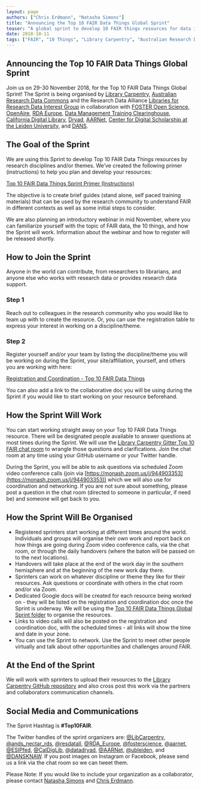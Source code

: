 ```yaml
---
layout: page
authors: ["Chris Erdmann", "Natasha Simons"]
title: "Announcing the Top 10 FAIR Data Things Global Sprint"
teaser: "A global sprint to develop 10 FAIR things resources for data in different disciplines"
date: 2018-10-11
tags: ["FAIR", "10 Things", "Library Carpentry", "Australian Research Data Commons", "Sprint"]
---
```


## Announcing the Top 10 FAIR Data Things Global Sprint  

Join us on 29-30 November 2018, for the Top 10 FAIR Data Things Global Sprint! The Sprint is being organised by 
[Library Carpentry](https://librarycarpentry.org/), [Australian Research Data Commons](https://ardc.edu.au/) and the 
Research Data Alliance [Libraries for Research Data Interest Group](https://www.rd-alliance.org/groups/libraries-research-data.html) 
in collaboration with [FOSTER Open Science](https://www.fosteropenscience.eu/), [OpenAire](https://www.openaire.eu/), 
[RDA Europe](https://www.rd-alliance.org/rda-europe), [Data Management Training Clearinghouse](http://dmtclearinghouse.esipfed.org/), 
[California Digital Library](https://www.cdlib.org/), [Dryad](http://datadryad.org/), [AARNet](https://www.aarnet.edu.au/), [Center for Digital Scholarship at the Leiden University](https://www.library.universiteitleiden.nl/research-and-publishing/centre-for-digital-scholarship), and [DANS](https://dans.knaw.nl/nl).  

## The Goal of the Sprint  

We are using this Sprint to develop Top 10 FAIR Data Things resources by research disciplines and/or themes. 
We’ve created the following primer (instructions) to help you plan and develop your resources:  

[Top 10 FAIR Data Things Sprint Primer (Instructions)](https://docs.google.com/document/d/1TwJyButvAVEz5tCq_bdzD6kdKMvy0wiVLuE3uNbR7Bs/edit?usp=sharing)  

The objective is to create brief guides (stand alone, self paced training materials) that can be used by the 
research community to understand FAIR in different contexts as well as some initial steps to consider.

We are also planning an introductory webinar in mid November, where you can familiarize yourself with the topic of 
FAIR data, the 10 things, and how the Sprint will work. Information about the webinar and how to register will be released 
shortly.  

## How to Join the Sprint  

Anyone in the world can contribute, from researchers to librarians, and anyone else who works with research data or 
provides research data support.  

### Step 1  

Reach out to colleagues in the research community who you would like to team up with to create the resource. Or, you can 
use the registration table to express your interest in working on a discipline/theme.  

### Step 2  

Register yourself and/or your team by listing the discipline/theme you will be working on during the Sprint, your 
site/affiliation, yourself, and others you are working with here:  

[Registration and Coordination - Top 10 FAIR Data Things](https://docs.google.com/document/d/1jm--vzQNeU7DJOqlNqoXbRLWhsTdLghDtqH-5tpVVpw/edit?usp=sharing)

You can also add a link to the collaborative doc you will be using during the Sprint if you would like to start working on 
your resource beforehand.

## How the Sprint Will Work   

You can start working straight away on your Top 10 FAIR Data Things resource. There will be designated people available to 
answer questions at most times during the Sprint. We will use the [Library Carpentry Gitter Top 10 FAIR chat room](https://gitter.im/LibraryCarpentry/Top10FAIR) to wrangle those questions and clarifications. Join the chat room at any time using your GitHub username or your Twitter handle. 

During the Sprint, you will be able to ask questions via scheduled Zoom video conference calls (join via [https://monash.zoom.us/j/944903353](https://monash.zoom.us/j/944903353)) which we will also use for coordination and networking. If you are not sure about something, please post a question in the chat room (directed to someone in particular, if need be) and someone will get back to you.

## How the Sprint Will Be Organised  

* Registered sprinters start working at different times around the world. Individuals and groups will organise their own 
work and report back on how things are going during Zoom video conference calls, via the chat room, or through the daily 
handovers (where the baton will be passed on to the next locations). 
* Handovers will take place at the end of the work day in the southern hemisphere and at the beginning of the new work day 
there.
* Sprinters can work on whatever discipline or theme they like for their resources. Ask questions or coordinate with 
others in the chat room and/or via Zoom.
* Dedicated Google docs will be created for each resource being worked on - they will be listed on the 
registration and coordination doc once the Sprint is underway. We will be using the [Top 10 FAIR Data Things Global Sprint folder](https://drive.google.com/drive/folders/1CYNd_kFnf954aKYGiph_j8gZnqBBi_9P) to organise the resources. 
* Links to video calls will also be posted on the registration and coordination doc, with the scheduled times - all links 
will show the time and date in your zone.
* You can use the Sprint to network. Use the Sprint to meet other people virtually and talk about other opportunities 
and challenges around FAIR.

## At the End of the Sprint  

We will work with sprinters to upload their resources to the [Library Carpentry GitHub repository](https://github.com/LibraryCarpentry) 
and also cross post this work via the partners and collaborators communication channels.

## Social Media and Communications  

The Sprint Hashtag is **#Top10FAIR**. 

The Twitter handles of the sprint organizers are: [@LibCarpentry](https://twitter.com/LibCarpentry), 
[@ands_nectar_rds](https://twitter.com/ands_nectar_rds), [@resdatall](https://twitter.com/resdatall), 
[@RDA_Europe](https://twitter.com/RDA_Europe), [@fosterscience](https://twitter.com/fosterscience), 
[@aarnet](https://twitter.com/aarnet), [@ESIPfed](https://twitter.com/ESIPfed), [@CalDigLib](https://twitter.com/CalDigLib), 
[@datadryad](https://twitter.com/datadryad), [@AARNet](https://twitter.com/AARNet), [@ubleiden](https://twitter.com/ubleiden), and [@DANSKNAW](https://twitter.com/DANSKNAW). If you post images on Instagram or Facebook, please send us a link via the 
chat room so we can tweet them.  
  
Please Note: If you would like to include your organization as a collaborator, please contact [Natasha Simons](natasha.simons@ands.org.au) and [Chris Erdmann](chris@carpentries.org).
